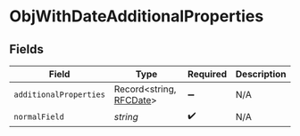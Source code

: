 # ObjWithDateAdditionalProperties


## Fields

| Field                                                | Type                                                 | Required                                             | Description                                          |
| ---------------------------------------------------- | ---------------------------------------------------- | ---------------------------------------------------- | ---------------------------------------------------- |
| `additionalProperties`                               | Record<string, [RFCDate](../../../types/rfcdate.md)> | :heavy_minus_sign:                                   | N/A                                                  |
| `normalField`                                        | *string*                                             | :heavy_check_mark:                                   | N/A                                                  |